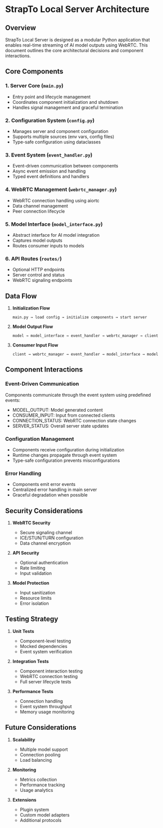 # StrapTo Local Server Architecture

## Overview

StrapTo Local Server is designed as a modular Python application that enables real-time streaming of AI model outputs using WebRTC. This document outlines the core architectural decisions and component interactions.

## Core Components

### 1. Server Core (`main.py`)
- Entry point and lifecycle management
- Coordinates component initialization and shutdown
- Handles signal management and graceful termination

### 2. Configuration System (`config.py`)
- Manages server and component configuration
- Supports multiple sources (env vars, config files)
- Type-safe configuration using dataclasses

### 3. Event System (`event_handler.py`)
- Event-driven communication between components
- Async event emission and handling
- Typed event definitions and handlers

### 4. WebRTC Management (`webrtc_manager.py`)
- WebRTC connection handling using aiortc
- Data channel management
- Peer connection lifecycle

### 5. Model Interface (`model_interface.py`)
- Abstract interface for AI model integration
- Captures model outputs
- Routes consumer inputs to models

### 6. API Routes (`routes/`)
- Optional HTTP endpoints
- Server control and status
- WebRTC signaling endpoints

## Data Flow

1. **Initialization Flow**
   ```
   main.py → load config → initialize components → start server
   ```

2. **Model Output Flow**
   ```
   model → model_interface → event_handler → webrtc_manager → client
   ```

3. **Consumer Input Flow**
   ```
   client → webrtc_manager → event_handler → model_interface → model
   ```

## Component Interactions

### Event-Driven Communication
Components communicate through the event system using predefined events:
- MODEL_OUTPUT: Model generated content
- CONSUMER_INPUT: Input from connected clients
- CONNECTION_STATUS: WebRTC connection state changes
- SERVER_STATUS: Overall server state updates

### Configuration Management
- Components receive configuration during initialization
- Runtime changes propagate through event system
- Type-safe configuration prevents misconfigurations

### Error Handling
- Components emit error events
- Centralized error handling in main server
- Graceful degradation when possible

## Security Considerations

1. **WebRTC Security**
   - Secure signaling channel
   - ICE/STUN/TURN configuration
   - Data channel encryption

2. **API Security**
   - Optional authentication
   - Rate limiting
   - Input validation

3. **Model Protection**
   - Input sanitization
   - Resource limits
   - Error isolation

## Testing Strategy

1. **Unit Tests**
   - Component-level testing
   - Mocked dependencies
   - Event system verification

2. **Integration Tests**
   - Component interaction testing
   - WebRTC connection testing
   - Full server lifecycle tests

3. **Performance Tests**
   - Connection handling
   - Event system throughput
   - Memory usage monitoring

## Future Considerations

1. **Scalability**
   - Multiple model support
   - Connection pooling
   - Load balancing

2. **Monitoring**
   - Metrics collection
   - Performance tracking
   - Usage analytics

3. **Extensions**
   - Plugin system
   - Custom model adapters
   - Additional protocols